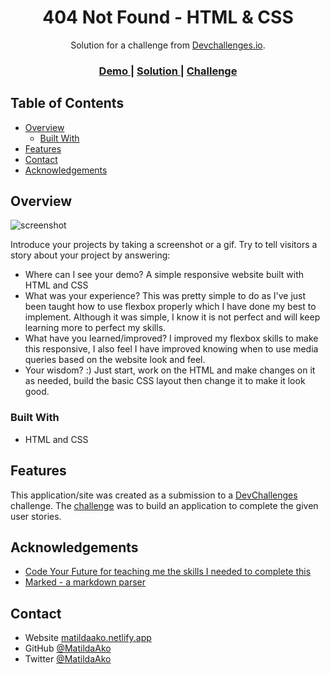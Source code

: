 <!-- Please update value in the {}  -->

<h1 align="center">404 Not Found - HTML & CSS</h1>

<div align="center">
   Solution for a challenge from  <a href="http://devchallenges.io" target="_blank">Devchallenges.io</a>.
</div>

<div align="center">
  <h3>
    <a href="https://matilda-ako-404-project.netlify.app">
      Demo
    </a>
    <span> | </span>
    <a href="https://github.com/MatildaAko/404-not-found-master">
      Solution
    </a>
    <span> | </span>
    <a href="https://devchallenges.io/challenges/wBunSb7FPrIepJZAg0sY">
      Challenge
    </a>
  </h3>
</div>

<!-- TABLE OF CONTENTS -->

## Table of Contents

-   [Overview](#overview)
    -   [Built With](#built-with)
-   [Features](#features)
-   [Contact](#contact)
-   [Acknowledgements](#acknowledgements)

<!-- OVERVIEW -->

## Overview

![screenshot](https://user-images.githubusercontent.com/16707738/92399059-5716eb00-f132-11ea-8b14-bcacdc8ec97b.png)

Introduce your projects by taking a screenshot or a gif. Try to tell visitors a story about your project by answering:

-   Where can I see your demo? A simple responsive website built with HTML and CSS
-   What was your experience? This was pretty simple to do as I've just been taught how to use flexbox properly which I have done my best to implement. Although it was simple, I know it is not perfect and will keep learning more to perfect my skills.
-   What have you learned/improved? I improved my flexbox skills to make this responsive, I also feel I have improved knowing when to use media queries based on the website look and feel.
-   Your wisdom? :) Just start, work on the HTML and make changes on it as needed, build the basic CSS layout then change it to make it look good.

### Built With

<!-- This section should list any major frameworks that you built your project using. Here are a few examples.-->

-   HTML and CSS

## Features

<!-- List the features of your application or follow the template. Don't share the figma file here :) -->

This application/site was created as a submission to a [DevChallenges](https://devchallenges.io/challenges) challenge. The [challenge](https://devchallenges.io/challenges/wBunSb7FPrIepJZAg0sY) was to build an application to complete the given user stories.

## Acknowledgements

<!-- This section should list any articles or add-ons/plugins that helps you to complete the project. This is optional but it will help you in the future. For exmpale -->

-   [Code Your Future for teaching me the skills I needed to complete this](https://codeyourfuture.io/)
-   [Marked - a markdown parser](https://github.com/chjj/marked)

## Contact

-   Website [matildaako.netlify.app](https://matildaako.netlify.app/)
-   GitHub [@MatildaAko](https://github.com/MatildaAko)
-   Twitter [@MatildaAko](https://twitter.com/MatildaAko)

